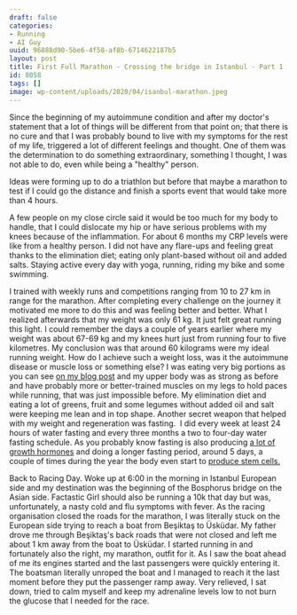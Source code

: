 ```yaml
---
draft: false
categories:
- Running
- AI Guy
uuid: 96888d90-5be6-4f58-af8b-6714622187b5
layout: post
title: First Full Marathon - Crossing the bridge in Istanbul - Part 1
id: 8058
tags: []
image: wp-content/uploads/2020/04/isanbul-marathon.jpeg
---
```


Since the beginning of my autoimmune condition and after my doctor's statement that a lot of things will be different from that point on; that there is no cure and that I was probably bound to live with my symptoms for the rest of my life, triggered a lot of different feelings and thought. One of them was the determination to do something extraordinary, something I thought, I was not able to do, even while being a "healthy" person.

Ideas were forming up to do a triathlon but before that maybe a marathon to test if I could go the distance and finish a sports event that would take more than 4 hours.

A few people on my close circle said it would be too much for my body to handle, that I could dislocate my hip or have serious problems with my knees because of the inflammation. For about 6 months my CRP levels were like from a healthy person. I did not have any flare-ups and feeling great thanks to the elimination diet; eating only plant-based without oil and added salts. Staying active every day with yoga, running, riding my bike and some swimming.

I trained with weekly runs and competitions ranging from 10 to 27 km in range for the marathon. After completing every challenge on the journey it motivated me more to do this and was feeling better and better. What I realized afterwards that my weight was only 61 kg. It just felt great running this light. I could remember the days a couple of years earlier where my weight was about 67-69 kg and my knees hurt just from running four to five kilometres. My conclusion was that around 60 kilograms were my ideal running weight. How do I achieve such a weight loss, was it the autoimmune disease or muscle loss or something else? I was eating very big portions as you can see [on my blog post](https://factastichealth.com/eat-your-healthy-salad-with-every-meal) and my upper body was as strong as before and have probably more or better-trained muscles on my legs to hold paces while running, that was just impossible before. My elimination diet and eating a lot of greens, fruit and some legumes without added oil and salt were keeping me lean and in top shape. Another secret weapon that helped with my weight and regeneration was fasting.&nbsp; I did every week at least 24 hours of water fasting and every three months a two to four-day water fasting schedule. As you probably know fasting is also producing [a lot of growth hormones](https://www.ncbi.nlm.nih.gov/pmc/articles/PMC329619/) and doing a longer fasting period, around 5 days, a couple of times during the year the body even start to [produce stem cells.](https://www.ncbi.nlm.nih.gov/pmc/articles/PMC4102383/)

Back to Racing Day. Woke up at 6:00 in the morning in Istanbul European side and my destination was the beginning of the Bosphorus bridge on the Asian side. Factastic Girl should also be running a 10k that day but was, unfortunately, a nasty cold and flu symptoms with fever. As the racing organisation closed the roads for the marathon, I was literally stuck on the European side trying to reach a boat from Beşiktaş to Üsküdar. My father drove me through Beşiktaş's back roads that were not closed and left me about 1 km away from the boat to Üsküdar. I started running in and fortunately also the right, my marathon, outfit for it. As I saw the boat ahead of me its engines started and the last passengers were quickly entering it. The boatsman literally unroped the boat and I managed to reach it the last moment before they put the passenger ramp away. Very relieved, I sat down, tried to calm myself and keep my adrenaline levels low to not burn the glucose that I needed for the race.

